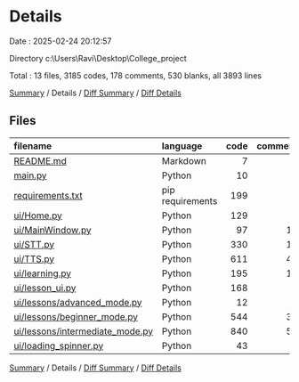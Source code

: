 # Details

Date : 2025-02-24 20:12:57

Directory c:\\Users\\Ravi\\Desktop\\College_project

Total : 13 files,  3185 codes, 178 comments, 530 blanks, all 3893 lines

[Summary](results.md) / Details / [Diff Summary](diff.md) / [Diff Details](diff-details.md)

## Files
| filename | language | code | comment | blank | total |
| :--- | :--- | ---: | ---: | ---: | ---: |
| [README.md](/README.md) | Markdown | 7 | 0 | 0 | 7 |
| [main.py](/main.py) | Python | 10 | 0 | 2 | 12 |
| [requirements.txt](/requirements.txt) | pip requirements | 199 | 0 | 0 | 199 |
| [ui/Home.py](/ui/Home.py) | Python | 129 | 1 | 30 | 160 |
| [ui/MainWindow.py](/ui/MainWindow.py) | Python | 97 | 14 | 23 | 134 |
| [ui/STT.py](/ui/STT.py) | Python | 330 | 12 | 61 | 403 |
| [ui/TTS.py](/ui/TTS.py) | Python | 611 | 47 | 141 | 799 |
| [ui/learning.py](/ui/learning.py) | Python | 195 | 13 | 34 | 242 |
| [ui/lesson_ui.py](/ui/lesson_ui.py) | Python | 168 | 5 | 35 | 208 |
| [ui/lessons/advanced_mode.py](/ui/lessons/advanced_mode.py) | Python | 12 | 0 | 5 | 17 |
| [ui/lessons/beginner_mode.py](/ui/lessons/beginner_mode.py) | Python | 544 | 30 | 63 | 637 |
| [ui/lessons/intermediate_mode.py](/ui/lessons/intermediate_mode.py) | Python | 840 | 55 | 125 | 1,020 |
| [ui/loading_spinner.py](/ui/loading_spinner.py) | Python | 43 | 1 | 11 | 55 |

[Summary](results.md) / Details / [Diff Summary](diff.md) / [Diff Details](diff-details.md)